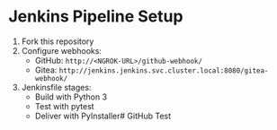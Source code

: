 # Jenkins Pipeline Setup
1. Fork this repository
2. Configure webhooks:
   - GitHub: `http://<NGROK-URL>/github-webhook/`
   - Gitea: `http://jenkins.jenkins.svc.cluster.local:8080/gitea-webhook/`
3. Jenkinsfile stages:
   - Build with Python 3
   - Test with pytest
   - Deliver with PyInstaller# GitHub Test
